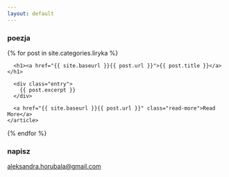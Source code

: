 ```yaml
---
layout: default
---
```


### poezja

<div class="posts">
  {% for post in site.categories.liryka %}
    <article class="post">

      <h1><a href="{{ site.baseurl }}{{ post.url }}">{{ post.title }}</a></h1>

      <div class="entry">
        {{ post.excerpt }}
      </div>

      <a href="{{ site.baseurl }}{{ post.url }}" class="read-more">Read More</a>
    </article>
  {% endfor %}
</div>

### napisz

[aleksandra.horubala@gmail.com](mailto:aleksandra.horubala@gmail.com)
